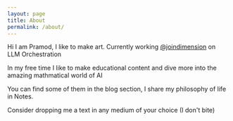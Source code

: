 ```yaml
---
layout: page
title: About
permalink: /about/
---
```

<!-- Fix the link later -->
Hi I am Pramod, I like to make art. Currently working [@joindimension]("https://twitter.com/joindimension") on LLM Orchestration 

In my free time I like to make educational content and dive more into the amazing mathmatical world of AI

You can find some of them in the blog section, I share my philosophy of life in Notes.

Consider dropping me a text in any medium of your choice (I don't bite)